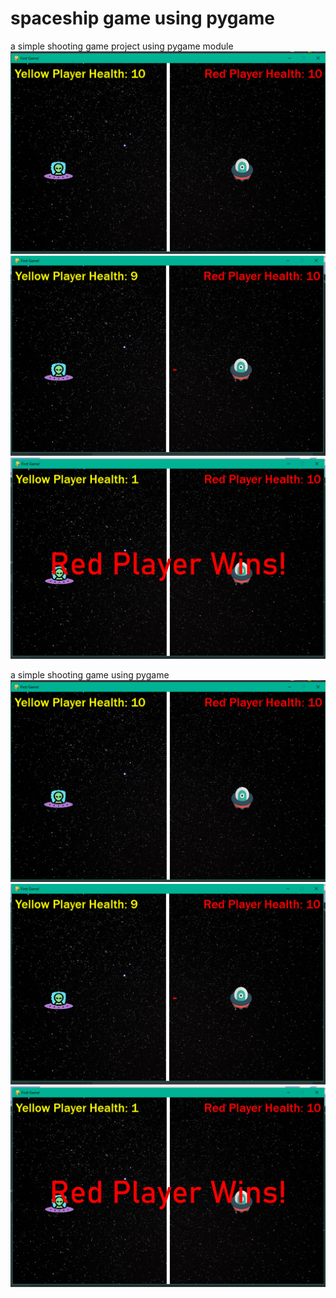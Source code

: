 # spaceship game using pygame

a simple shooting game project using pygame module
![image info](Visuals/image.png)
![image info](Visuals/image(1).png)
![image info](Visuals/image(2).png)


a simple shooting game using pygame
![image info](Visuals/image.png)
![image info](Visuals/image(1).png)
![image info](Visuals/image(2).png)

